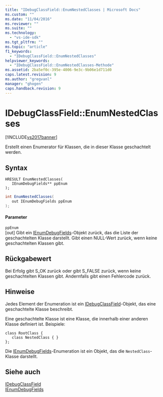 ```yaml
---
title: "IDebugClassField::EnumNestedClasses | Microsoft Docs"
ms.custom: ""
ms.date: "11/04/2016"
ms.reviewer: ""
ms.suite: ""
ms.technology: 
  - "vs-ide-sdk"
ms.tgt_pltfrm: ""
ms.topic: "article"
f1_keywords: 
  - "IDebugClassField::EnumNestedClasses"
helpviewer_keywords: 
  - "IDebugClassField::EnumNestedClasses-Methode"
ms.assetid: 2ba5ef0c-395e-4006-9e3c-9b06e1d711d0
caps.latest.revision: 9
ms.author: "gregvanl"
manager: "ghogen"
caps.handback.revision: 9
---
```

# IDebugClassField::EnumNestedClasses
[!INCLUDE[vs2017banner](../../../code-quality/includes/vs2017banner.md)]

Erstellt einen Enumerator für Klassen, die in dieser Klasse geschachtelt werden.  
  
## Syntax  
  
```cpp#  
HRESULT EnumNestedClasses(   
   IEnumDebugFields** ppEnum  
);  
```  
  
```c#  
int EnumNestedClasses(  
   out IEnumDebugFields ppEnum  
);  
```  
  
#### Parameter  
 `ppEnum`  
 \[out\]  Gibt ein [IEnumDebugFields](../../../extensibility/debugger/reference/ienumdebugfields.md)\-Objekt zurück, das die Liste der geschachtelten Klasse darstellt.  Gibt einen NULL\-Wert zurück, wenn keine geschachtelten Klassen gibt.  
  
## Rückgabewert  
 Bei Erfolg gibt S\_OK zurück oder gibt S\_FALSE zurück, wenn keine geschachtelten Klassen gibt.  Andernfalls gibt einen Fehlercode zurück.  
  
## Hinweise  
 Jedes Element der Enumeration ist ein [IDebugClassField](../../../extensibility/debugger/reference/idebugclassfield.md)\-Objekt, das eine geschachtelte Klasse beschreibt.  
  
 Eine geschachtelte Klasse ist eine Klasse, die innerhalb einer anderen Klasse definiert ist.  Beispiele:  
  
```  
class RootClass {  
   class NestedClass { }  
};  
```  
  
 Die [IEnumDebugFields](../../../extensibility/debugger/reference/ienumdebugfields.md)\-Enumeration ist ein Objekt, das die `NestedClass`\-Klasse darstellt.  
  
## Siehe auch  
 [IDebugClassField](../../../extensibility/debugger/reference/idebugclassfield.md)   
 [IEnumDebugFields](../../../extensibility/debugger/reference/ienumdebugfields.md)